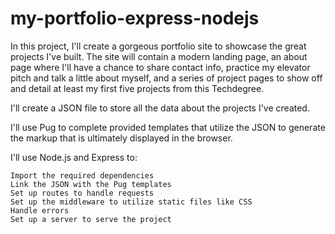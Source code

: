 # my-portfolio-express-nodejs
 
In this project, I'll create a gorgeous portfolio site to showcase the great projects I've built. The site will contain a modern landing page, an about page where I'll have a chance to share contact info, practice my elevator pitch and talk a little about myself, and a series of project pages to show off and detail at least my first five projects from this Techdegree.

I'll create a JSON file to store all the data about the projects I've created.

I'll use Pug to complete provided templates that utilize the JSON to generate the markup that is ultimately displayed in the browser.

I'll use Node.js and Express to:

    Import the required dependencies
    Link the JSON with the Pug templates
    Set up routes to handle requests
    Set up the middleware to utilize static files like CSS
    Handle errors
    Set up a server to serve the project
